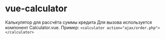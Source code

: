 # vue-calculator
Калькулятор для рассчёта суммы кредита
Для вызова используется компонент Calculator.vue. 
Пример: `<calculator action="ajax/order.php"></calculator>`

